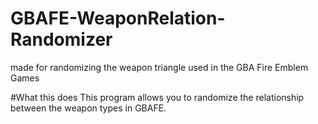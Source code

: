 # GBAFE-WeaponRelation-Randomizer
made for randomizing the weapon triangle used in the GBA Fire Emblem Games

#What this does
This program allows you to randomize the relationship between the weapon types in GBAFE.

